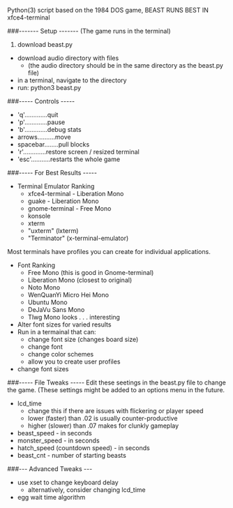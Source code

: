 Python(3) script based on the 1984 DOS game, BEAST
RUNS BEST IN xfce4-terminal



###------- Setup -------
(The game runs in the terminal)

1. download beast.py
- download audio directory with files 
	* (the audio directory should be in the same directory as the beast.py file)
- in a terminal, navigate to the directory
- run: python3 beast.py


###----- Controls -----

* 'q'.............quit
* 'p'.............pause
* 'b'.............debug stats
* arrows..........move
* spacebar........pull blocks
* 'r'.............restore screen / resized terminal
* 'esc'...........restarts the whole game


###----- For Best Results -----

* Terminal Emulator Ranking
	* xfce4-terminal - Liberation Mono
	* guake - Liberation Mono
	* gnome-terminal - Free Mono
	* konsole
	* xterm
	* "uxterm" (lxterm)
	* "Terminator" (x-terminal-emulator)

 Most terminals have profiles you can create for individual applications.

* Font Ranking
	* Free Mono (this is good in Gnome-terminal)
 	* Liberation Mono (closest to original)
	* Noto Mono
	* WenQuanYi Micro Hei Mono
	* Ubuntu Mono
 	* DeJaVu Sans Mono
 	* Tlwg Mono looks . . . interesting
* Alter font sizes for varied results
* Run in a termainal that can:
	* change font size (changes board size)
	* change font
	* change color schemes
	* allow you to create user profiles
* change font sizes


###----- File Tweaks -----
Edit these seetings in the beast.py file to change the game. 
(These settings might be added to an options menu in the future.

* lcd_time
	* change this if there are issues with flickering or player speed
	* lower (faster) than .02 is usually counter-productive
	* higher (slower) than .07 makes for clunkly gameplay
* beast_speed - in seconds
* monster_speed - in seconds
* hatch_speed (countdown speed) - in seconds
* beast_cnt - number of starting beasts

###--- Advanced Tweaks ---
* use xset to change keyboard delay
	* alternatively, consider changing lcd_time
* egg wait time algorithm


